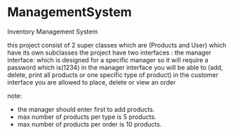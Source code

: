# ManagementSystem
Inventory Management System 

this project consist of 2 super classes which are (Products and User) which have its own subclasses
the project have two interfaces : 
the manager interface: which is designed for a specific manager so it will require a password which is(1234)
in the manager interface you will be able to (add, delete, print all products or one specific type of product)
in the customer interface you are allowed to place, delete or view an order

note: 
- the manager should enter first to add products.
- max number of products per type is 5 products.
- max number of products per order is 10 products.
